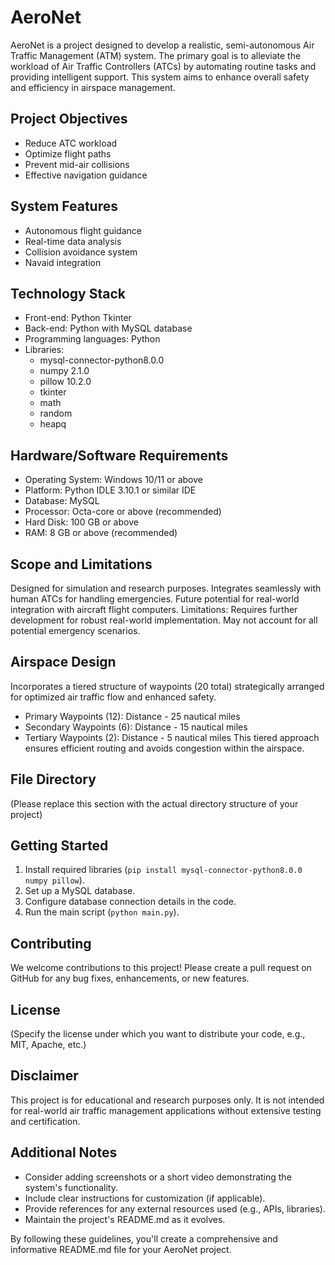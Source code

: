# AeroNet

AeroNet is a project designed to develop a realistic, semi-autonomous Air Traffic Management (ATM) system. The primary goal is to alleviate the workload of Air Traffic Controllers (ATCs) by automating routine tasks and providing intelligent support. This system aims to enhance overall safety and efficiency in airspace management.

## Project Objectives

* Reduce ATC workload
* Optimize flight paths
* Prevent mid-air collisions
* Effective navigation guidance

## System Features

* Autonomous flight guidance
* Real-time data analysis
* Collision avoidance system
* Navaid integration

## Technology Stack

* Front-end: Python Tkinter
* Back-end: Python with MySQL database
* Programming languages: Python
* Libraries:
  * mysql-connector-python8.0.0
  * numpy 2.1.0
  * pillow 10.2.0
  * tkinter
  * math
  * random
  * heapq

## Hardware/Software Requirements

* Operating System: Windows 10/11 or above
* Platform: Python IDLE 3.10.1 or similar IDE
* Database: MySQL
* Processor: Octa-core or above (recommended)
* Hard Disk: 100 GB or above
* RAM: 8 GB or above (recommended)

## Scope and Limitations

Designed for simulation and research purposes. Integrates seamlessly with human ATCs for handling emergencies. Future potential for real-world integration with aircraft flight computers. Limitations: Requires further development for robust real-world implementation. May not account for all potential emergency scenarios.

## Airspace Design

Incorporates a tiered structure of waypoints (20 total) strategically arranged for optimized air traffic flow and enhanced safety.
* Primary Waypoints (12): Distance - 25 nautical miles
* Secondary Waypoints (6): Distance - 15 nautical miles
* Tertiary Waypoints (2): Distance - 5 nautical miles
This tiered approach ensures efficient routing and avoids congestion within the airspace.

## File Directory

(Please replace this section with the actual directory structure of your project)

## Getting Started

1. Install required libraries (`pip install mysql-connector-python8.0.0 numpy pillow`).
2. Set up a MySQL database.
3. Configure database connection details in the code.
4. Run the main script (`python main.py`).

## Contributing

We welcome contributions to this project! Please create a pull request on GitHub for any bug fixes, enhancements, or new features.

## License

(Specify the license under which you want to distribute your code, e.g., MIT, Apache, etc.)

## Disclaimer

This project is for educational and research purposes only. It is not intended for real-world air traffic management applications without extensive testing and certification.

## Additional Notes

* Consider adding screenshots or a short video demonstrating the system's functionality.
* Include clear instructions for customization (if applicable).
* Provide references for any external resources used (e.g., APIs, libraries).
* Maintain the project's README.md as it evolves.

By following these guidelines, you'll create a comprehensive and informative README.md file for your AeroNet project.
